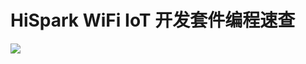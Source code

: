 # HiSpark WiFi IoT 开发套件编程速查



![](https://picgo-1305367394.cos.ap-beijing.myqcloud.com/picgo/20210729165245.png)

